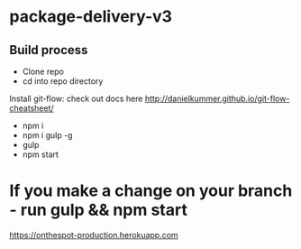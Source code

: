 # package-delivery-v3

## Build process
- Clone repo
- cd into repo directory

Install git-flow: check out docs here
http://danielkummer.github.io/git-flow-cheatsheet/

- npm i
- npm i gulp -g
- gulp
- npm start 

# If you make a change on your branch - run gulp && npm start


https://onthespot-production.herokuapp.com
